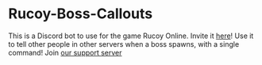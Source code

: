 # Rucoy-Boss-Callouts

This is a Discord bot to use for the game Rucoy Online. Invite it [here](https://discord.com/api/oauth2/authorize?client_id=821276729199951912&permissions=3072&scope=bot%20applications.commands)!
Use it to tell other people in other servers when a boss spawns, with a single command!
Join [our support server](https://discord.gg/HQ3N7vBWam)
